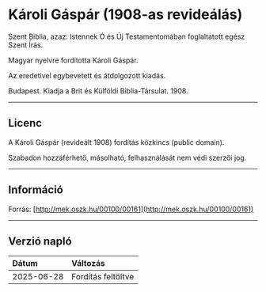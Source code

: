 # Károli Gáspár (1908-as revideálás)

Szent Biblia, azaz: Istennek Ó és Új Testamentomában foglaltatott egész Szent Írás.

Magyar nyelvre fordította Károli Gáspár.

Az eredetivel egybevetett és átdolgozott kiadás.

Budapest. Kiadja a Brit és Külföldi Biblia-Társulat. 1908.

---

## Licenc

A Károli Gáspár (revideált 1908) fordítás közkincs (public domain).

Szabadon hozzáférhető, másolható, felhasználását nem védi szerzői jog.

---

## Információ

Forrás: [http://mek.oszk.hu/00100/00161](http://mek.oszk.hu/00100/00161)

---

## Verzió napló

| Dátum      | Változás           |
| :--------- | :----------------- |
| 2025-06-28 | Fordítás feltöltve |
